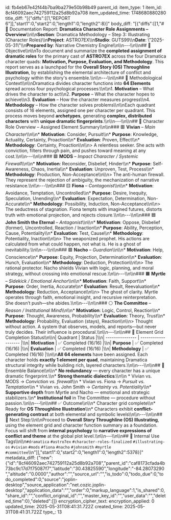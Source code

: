id: fb4eb67e42f44b7ba9ba279e50b98b49
parent_id: 
item_type: 1
item_id: 8cf46092aec742759112a25d8b92a708
item_updated_time: 1748680880280
title_diff: "[{\"diffs\":[[1,\"REPORT 6\"]],\"start1\":0,\"start2\":0,\"length1\":0,\"length2\":8}]"
body_diff: "[{\"diffs\":[[1,\"# 📘 Documentation Report: **Dramatica Character Role Assignments – Overview**\\\n\\\n**Section**: Dramatica Methodology – Step 3: Illustrating (Character Roles)\\\n**Project**: ASTRO7EX\\\n**Studio**: GUTS99\\\n**Date**: \\\"2025-05-31\\\"\\\n**Prepared by**: Narrative Chemistry Engine\\\n\\\n---\\\n\\\n## 🎯 Objective\\\n\\\nTo document and summarize the **completed assignment of dramatic roles** for the primary cast of **ASTRO7EX** across the four Dramatica character quads: **Motivation, Purpose, Evaluation, and Methodology**. This report serves as a launchpad for the **Overall Story (OS) Throughline Illustration**, by establishing the elemental architecture of conflict and psychology within the story's ensemble.\\\n\\\n---\\\n\\\n## 🧭 Methodological Context\\\n\\\nDramatica divides character functions into **64 Elements** spread across four psychological processes:\\\n\\\n1. **Motivation** – What drives the character to act\\\n2. **Purpose** – What the character hopes to achieve\\\n3. **Evaluation** – How the character measures progress\\\n4. **Methodology** – How the character solves problems\\\n\\\nEach quadrant consists of 16 elements, assigned one per character per quadrant. This process moves beyond **archetypes**, generating **complex, distributed characters** with **unique dramatic fingerprints**.\\\n\\\n---\\\n\\\n## 🧩 Character Role Overview – Assigned Element Summary\\\n\\\n### 🟥 **Vivian** – *Main Character*\\\n\\\n* **Motivation**: Consider, Pursuit\\\n* **Purpose**: Knowledge, Actuality, Certainty, Proaction\\\n* **Evaluation**: Proven, Effect\\\n* **Methodology**: Certainty, Proaction\\\n\\\n> A relentless seeker. She acts with conviction, filters through pain, and pushes toward meaning at any cost.\\\n\\\n---\\\n\\\n### 🟪 **MODS** – *Impact Character / Systemic Firewall*\\\n\\\n* **Motivation**: Reconsider, Disbelief, Hinder\\\n* **Purpose**: Self-Awareness, Chaos, Inertia\\\n* **Evaluation**: Unproven, Test, Process\\\n* **Methodology**: Production, Non-Acceptance\\\n\\\n> The anti-human firewall. They represent the rejection of ambiguity, the mechanization of narrative resistance.\\\n\\\n---\\\n\\\n### 🟨 **Fiona** – *Contagonist*\\\n\\\n* **Motivation**: Avoidance, Temptation, Uncontrolled\\\n* **Purpose**: Desire, Inequity, Speculation, Unending\\\n* **Evaluation**: Expectation, Determination, Non-Accurate\\\n* **Methodology**: Possibility, Induction, Non-Acceptance\\\n\\\n> The seductress of stagnation. Fiona tempts with imagined futures, distorts truth with emotional projection, and rejects closure.\\\n\\\n---\\\n\\\n### 🟦 **John Smith the Eternal** – *Antagonist*\\\n\\\n* **Motivation**: Oppose, Disbelief (former), Uncontrolled, Reaction / Inaction\\\n* **Purpose**: Ability, Perception, Cause, Potentiality\\\n* **Evaluation**: Test, Cause\\\n* **Methodology**: Potentiality, Inaction\\\n\\\n> The weaponized prophet. His actions are calculated from what could happen, not what is. He is a ghost of inevitability.\\\n\\\n---\\\n\\\n### 🟩 **Nacho** – *Guardian*\\\n\\\n* **Motivation**: Help, Conscience\\\n* **Purpose**: Equity, Projection, Determination\\\n* **Evaluation**: Hunch, Evaluation\\\n* **Methodology**: Deduction, Protection\\\n\\\n> The rational protector. Nacho shields Vivian with logic, planning, and moral strategy, without crossing into emotional rescue.\\\n\\\n---\\\n\\\n### 🟧 **Myrtle** – *Sidekick / Emotional Anchor*\\\n\\\n* **Motivation**: Faith, Support\\\n* **Purpose**: Order, Inertia, Accurate\\\n* **Evaluation**: Result, Reevaluation\\\n* **Methodology**: Reduction, Acceptance\\\n\\\n> The ghost of clarity. Myrtle operates through faith, emotional insight, and recursive reinterpretation. She doesn’t push—she abides.\\\n\\\n---\\\n\\\n### ⚪ **The Committee** – *Reason / Institutional Mind*\\\n\\\n* **Motivation**: Logic, Control, Reaction\\\n* **Purpose**: Thought, Awareness, Probability\\\n* **Evaluation**: Theory, Trust\\\n* **Methodology**: Probability, Evaluation (stays), Reaction\\\n\\\n> Thought without action. A system that observes, models, and reports—but never truly decides. Their influence is procedural.\\\n\\\n---\\\n\\\n## 🔄 Element Grid Completion Status\\\n\\\n| Quadrant        | Status              |\\\n| --------------- | ------------------- |\\\n| **Motivation**  | ✅ Completed (16/16) |\\\n| **Purpose**     | ✅ Completed (16/16) |\\\n| **Evaluation**  | ✅ Completed (16/16) |\\\n| **Methodology** | ✅ Completed (16/16) |\\\n\\\n**All 64 elements** have been assigned. Each character holds **exactly 1 element per quad**, maintaining Dramatica structural integrity while building rich, layered characters.\\\n\\\n---\\\n\\\n## 🧬 Ensemble Balance\\\n\\\n* **No redundancy** — every character has a unique dramatic fingerprint.\\\n* **Strong thematic dialectics**:\\\n\\\n  * Vivian vs. MODS → *Conviction vs. firewall*\\\n  * Vivian vs. Fiona → *Pursuit vs. Temptation*\\\n  * Vivian vs. John Smith → *Certainty vs. Potentiality*\\\n* **Supportive depth** from Myrtle and Nacho — emotional and strategic stabilizers.\\\n* **Institutional foil** in The Committee — procedure without passion.\\\n\\\n---\\\n\\\n## ✅ Outcome\\\n\\\n* Character grid complete\\\n* Ready for **OS Throughline Illustration**\\\n* Characters exhibit **conflict-generating contrast** at both elemental and symbolic levels\\\n\\\n---\\\n\\\n## 🏁 Next Step:\\\n\\\nProceed to **Overall Story Throughline (OS) Illustrating**, using the element grid and character function summary as a foundation. Focus will shift from **internal psychology** to **narrative expressions of conflict and theme** at the global plot level.\\\n\\\n---\\\n\\\n## 🧪 Internal Use Tags\\\n\\\n`#dramatica` `#astro7ex` `#character-roles-finalized` `#illustrating-os` `#vivian` `#mods` `#fiona` `#nacho` `#johnsmith` `#myrtle` `#committee`\\\n\"]],\"start1\":0,\"start2\":0,\"length1\":0,\"length2\":5378}]"
metadata_diff: {"new":{"id":"8cf46092aec742759112a25d8b92a708","parent_id":"caf8173cfada4b73bc9c17d7f75087f7","latitude":"30.43825590","longitude":"-84.28073290","altitude":"0.0000","author":"","source_url":"","is_todo":0,"todo_due":0,"todo_completed":0,"source":"joplin-desktop","source_application":"net.cozic.joplin-desktop","application_data":"","order":0,"markup_language":1,"is_shared":0,"share_id":"","conflict_original_id":"","master_key_id":"","user_data":"","deleted_time":0},"deleted":[]}
encryption_cipher_text: 
encryption_applied: 0
updated_time: 2025-05-31T08:41:31.722Z
created_time: 2025-05-31T08:41:31.722Z
type_: 13